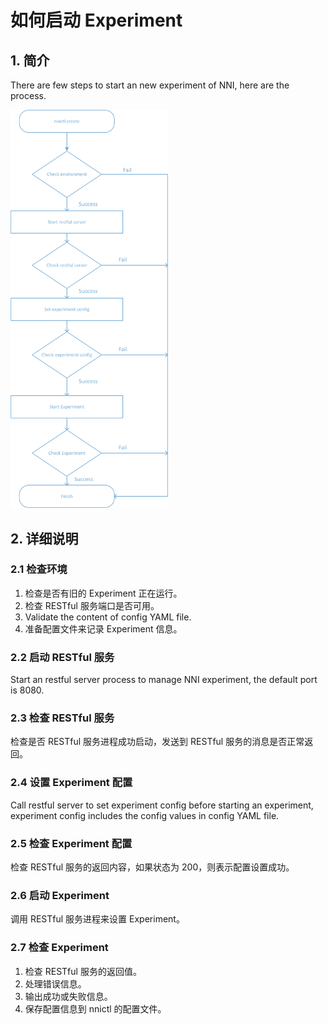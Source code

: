 # 如何启动 Experiment

## 1. 简介

There are few steps to start an new experiment of NNI, here are the process.

<img src="./img/experiment_process.jpg" width="50%" height="50%" />

## 2. 详细说明

### 2.1 检查环境

1. 检查是否有旧的 Experiment 正在运行。 
2. 检查 RESTful 服务端口是否可用。 
3. Validate the content of config YAML file. 
4. 准备配置文件来记录 Experiment 信息。 

### 2.2 启动 RESTful 服务

Start an restful server process to manage NNI experiment, the default port is 8080.

### 2.3 检查 RESTful 服务

检查是否 RESTful 服务进程成功启动，发送到 RESTful 服务的消息是否正常返回。

### 2.4 设置 Experiment 配置

Call restful server to set experiment config before starting an experiment, experiment config includes the config values in config YAML file.

### 2.5 检查 Experiment 配置

检查 RESTful 服务的返回内容，如果状态为 200，则表示配置设置成功。

### 2.6 启动 Experiment

调用 RESTful 服务进程来设置 Experiment。

### 2.7 检查 Experiment

1. 检查 RESTful 服务的返回值。
2. 处理错误信息。
3. 输出成功或失败信息。
4. 保存配置信息到 nnictl 的配置文件。